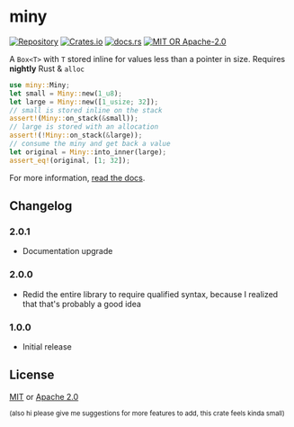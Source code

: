 # miny
[![Repository](https://img.shields.io/badge/repository-GitHub-brightgreen.svg)](https://github.com/1e1001/miny)
[![Crates.io](https://img.shields.io/crates/v/miny)](https://crates.io/crates/miny)
[![docs.rs](https://img.shields.io/docsrs/miny)](https://docs.rs/miny)
[![MIT OR Apache-2.0](https://img.shields.io/crates/l/miny)](#License)

A `Box<T>` with `T` stored inline for values less than a pointer in size. Requires **nightly** Rust & `alloc`
```rust
use miny::Miny;
let small = Miny::new(1_u8);
let large = Miny::new([1_usize; 32]);
// small is stored inline on the stack
assert!(Miny::on_stack(&small));
// large is stored with an allocation
assert!(!Miny::on_stack(&large));
// consume the miny and get back a value
let original = Miny::into_inner(large);
assert_eq!(original, [1; 32]);
```

For more information, [read the docs](https://docs.rs/miny).

## Changelog
### 2.0.1
- Documentation upgrade

### 2.0.0
- Redid the entire library to require qualified syntax, because I realized that that's probably a good idea

### 1.0.0
- Initial release

## License
[MIT](./LICENSE-MIT) or [Apache 2.0](./LICENSE-APACHE)


<sub>(also hi please give me suggestions for more features to add, this crate feels kinda small)</sub>
